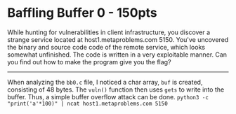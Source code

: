# Baffling Buffer 0 - 150pts
While hunting for vulnerabilities in client infrastructure, you discover a strange service located at host1.metaproblems.com 5150. You've uncovered the binary and source code code of the remote service, which looks somewhat unfinished. The code is written in a very exploitable manner. Can you find out how to make the program give you the flag?
<hr>

When analyzing the `bb0.c` file, I noticed a char array, `buf` is created, consisting of 48 bytes. The `vuln()` function then uses `gets` to write into the buffer. Thus, a simple buffer overflow attack can be done. 
`python3 -c "print('a'*100)" | ncat host1.metaproblems.com 5150`

